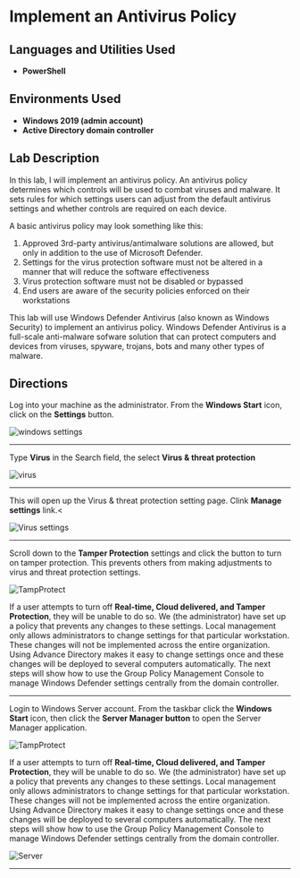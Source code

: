 
<h1>Implement an Antivirus Policy</h1>

<h2>Languages and Utilities Used</h2>

- <b>PowerShell</b> 

<h2>Environments Used</h2>

- <b>Windows 2019 (admin account)</b> 
- <b>Active Directory domain controller</b> 


<h2>Lab Description</h2>
  <p>In this lab, I will implement an antivirus policy. An antivirus policy determines which controls will be used to combat viruses and malware. It sets rules for which settings users can adjust from the default antivirus settings and whether controls are required on each device. </p>
  
  <p>A basic antivirus policy may look something like this:
    <ol>
       <li>Approved 3rd-party antivirus/antimalware solutions are allowed, but only in addition to the use of Microsoft Defender.</li>
       <li>Settings for the virus protection software must not be altered in a manner that will reduce the software effectiveness</li>
       <li>Virus protection software must not be disabled or bypassed</li>
       <li>End users are aware of the security policies enforced on their workstations</li>
    </ol>
    </hr>
<p>This lab will use Windows Defender Antivirus (also known as Windows Security) to implement an antivirus policy. Windows Defender Antivirus is a full-scale anti-malware sofware solution that can protect computers and devices from viruses, spyware, trojans, bots and many other types of malware. 
  <h2>Directions</h2>
    <p>Log into your machine as the administrator. From the <b>Windows Start</b> icon, click on the <b>Settings</b> button.</p>
    
![windows settings](https://user-images.githubusercontent.com/107451613/178303658-171cfec8-b55f-4378-add5-e7448a08997d.png)

<hr>

 <p>Type <b>Virus</b> in the Search field, the select <b>Virus & threat protection</b></p>

![virus](https://user-images.githubusercontent.com/107451613/178304082-9ea6a2ab-5051-413b-9753-01b850eb4dc2.png)

<hr>

<p>This will open up the Virus & threat protection setting page. Clink <b>Manage settings</b> link.<</p>

![Virus settings](https://user-images.githubusercontent.com/107451613/178304651-19354084-c36d-4f4a-8075-84be4dedbc49.png)

<hr>

<p>Scroll down to the <b>Tamper Protection</b> settings and click the button to turn on tamper protection. This prevents others from making adjustments to virus and threat protection settings. <p>

![TampProtect](https://user-images.githubusercontent.com/107451613/178309980-b91b74a4-6e8e-4366-b49a-c8edfcbd4529.PNG)
  
If a user attempts to turn off <b>Real-time, Cloud delivered, and Tamper Protection</b>, they will be unable to do so. We (the administrator) have set up a policy that prevents any changes to these settings. Local management only allows administrators to change settings for that particular workstation. These changes will not be implemented across the entire organization. Using Advance Directory makes it easy to change settings once and these changes will be deployed to several computers automatically. The next steps will show how to use the Group Policy Management Console to manage Windows Defender settings centrally from the domain controller. </p>

<hr>

<p>Login to Windows Server account. From the taskbar click the <b>Windows Start</b> icon, then click the <b>Server Manager button</b> to open the Server Manager application.<p>

![TampProtect](https://user-images.githubusercontent.com/107451613/178309980-b91b74a4-6e8e-4366-b49a-c8edfcbd4529.PNG)
  
If a user attempts to turn off <b>Real-time, Cloud delivered, and Tamper Protection</b>, they will be unable to do so. We (the administrator) have set up a policy that prevents any changes to these settings. Local management only allows administrators to change settings for that particular workstation. These changes will not be implemented across the entire organization. Using Advance Directory makes it easy to change settings once and these changes will be deployed to several computers automatically. The next steps will show how to use the Group Policy Management Console to manage Windows Defender settings centrally from the domain controller. </p>


![Server](https://user-images.githubusercontent.com/107451613/178322369-0a93d98d-8eed-4c31-a98d-50abdf27c522.PNG)


<hr>
